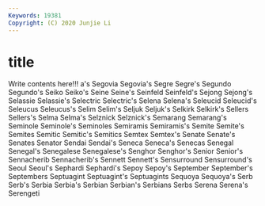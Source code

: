 ```yaml
---
Keywords: 19381
Copyright: (C) 2020 Junjie Li
---
```


# title

Write contents here!!!
a's
Segovia 
Segovia's 
Segre 
Segre's 
Segundo 
Segundo's 
Seiko 
Seiko's 
Seine 
Seine's
Seinfeld 
Seinfeld's 
Sejong 
Sejong's 
Selassie 
Selassie's 
Selectric 
Selectric's 
Selena 
Selena's
Seleucid 
Seleucid's 
Seleucus 
Seleucus's 
Selim 
Selim's 
Seljuk 
Seljuk's 
Selkirk 
Selkirk's
Sellers 
Sellers's 
Selma 
Selma's 
Selznick 
Selznick's 
Semarang 
Semarang's 
Seminole 
Seminole's
Seminoles 
Semiramis 
Semiramis's 
Semite 
Semite's 
Semites 
Semitic 
Semitic's 
Semitics 
Semtex
Semtex's 
Senate 
Senate's 
Senates 
Senator 
Sendai 
Sendai's 
Seneca 
Seneca's 
Senecas
Senegal 
Senegal's 
Senegalese 
Senegalese's 
Senghor 
Senghor's 
Senior 
Senior's 
Sennacherib 
Sennacherib's
Sennett 
Sennett's 
Sensurround 
Sensurround's 
Seoul 
Seoul's 
Sephardi 
Sephardi's 
Sepoy 
Sepoy's
September 
September's 
Septembers 
Septuagint 
Septuagint's 
Septuagints 
Sequoya 
Sequoya's 
Serb 
Serb's
Serbia 
Serbia's 
Serbian 
Serbian's 
Serbians 
Serbs 
Serena 
Serena's 
Serengeti 
